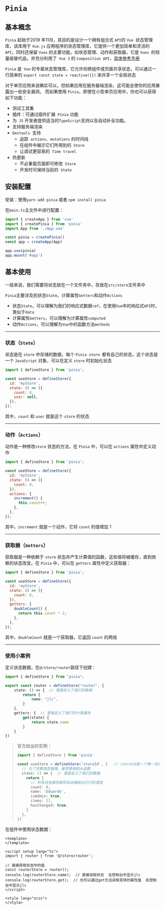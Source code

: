 # `Pinia`

## 基本概念

`Pinia` 起始于2019 年11月，其目的是设计一个拥有组合式 `API`的 `Vue `状态管理库，该库用于 `Vue.js` 应用程序的状态管理库，它提供一个更加简单和灵活的` API`，同时还保留 `Vuex` 的主要功能，如状态管理、动作和获取器，它是 `Vuex `的轻量级替代品，并充分利用了` Vue 3` 的 `Composition API`，[具体参考手册](https://pinia.vuejs.org/zh/cookbook/)

`Pinia` 是` Vue` 的专属状态管理库，它允许你跨组件或页面共享状态，可以通过一行简单的 `export const state = reactive({})` 来共享一个全局状态

对于单页应用来说确实可以，但如果应用在服务器端渲染，这可能会使你的应用暴露出一些安全漏洞。 而如果使用 `Pinia`，即使在小型单页应用中，你也可以获得如下功能：

- 测试工具集
- 插件：可通过插件扩展` Pinia` 功能
- 为` JS` 开发者提供适当的` TypeScript `支持以及自动补全功能。
- 支持服务端渲染
- `Devtools `支持
  - 追踪` actions`、`mutations` 的时间线
  - 在组件中展示它们所用到的` Store`
  - 让调试更容易的` Time travel`
- 热更新
  - 不必重载页面即可修改` Store`
  - 开发时可保持当前的` State`



## 安装配置

安装：使用`yarn add pinia` 或者 `npm install pinia`

在`main.ts`主文件中进行配置：

```ts
import { createApp } from 'vue'
import { createPinia } from 'pinia'
import App from './App.vue'

const pinia = createPinia()
const app = createApp(App)

app.use(pinia)
app.mount('#app')
```



## 基本使用

一般来说，我们需要将状态放在一个文件夹中，存放在`src/store`文件夹中

`Pinia`主要涉及到状态`State`、计算属性`Getters`和动作`Actions`

- 状态`State`，可以理解为我们的响应式数据`ref`，在使用`Vue`中的响应式`API`时，类似于`data`
- 计算属性`Getters`，可以理解为计算属性`computed`
- 动作`Actions`，可以理解为`Vue`中的函数方法`methods`

***

### 状态（`State`）

状态是在 `store` 中存储的数据，每个 `Pinia store `都有自己的状态，这个状态是一个 `JavaScript` 对象，可以在定义 `store` 时初始化状态

```js
import { defineStore } from 'pinia';

const useStore = defineStore({
  id: 'myStore',
  state: () => ({
    count: 0,
    user: null,
  }),
});
```

其中，`count` 和 `user` 就是这个 `store` 的状态

***

### 动作（`Actions`）

动作是一种修改`store` 状态的方法，在 `Pinia` 中，可以在 `actions` 属性中定义动作

```js
import { defineStore } from 'pinia';

const useStore = defineStore({
  id: 'myStore',
  state: () => ({
    count: 0,
  }),
  actions: {
    increment() {
      this.count++;
    },
  },
});
```

其中，`increment` 就是一个动作，它将 `count` 的值增加 1

***

### 获取器（`Getters`）

获取器是一种依赖于 `store` 状态并产生计算值的函数，这些值将被缓存，直到依赖的状态改变。在 `Pinia` 中，可以在 `getters` 属性中定义获取器：

```js
import { defineStore } from 'pinia';

const useStore = defineStore({
  id: 'myStore',
  state: () => ({
    count: 0,
  }),
  getters: {
    doubleCount() {
      return this.count * 2;
    },
  },
});
```

其中，`doubleCount` 就是一个获取器，它返回 `count` 的两倍

***

### 使用小案例

定义状态数据，在`@/store/router`路径下创建：

```ts
import { defineStore } from "pinia";

export const router = defineStore("router", {
    state: () => {  // 里面定义了我们的数据 
        return {
            name: "jlc",
        }
    },
    getters: {  // 里面定义了我们的计算属性
        get(state) {
            return state.name
        }
    }
})
```

> 官方给出的实例：
>
> ```ts
> import { defineStore } from 'pinia'
> 
> const useStore = defineStore('storeId', {   // storeId是一个唯一状态的ID，供pinia进行管理
>   // 为了完整类型推理，推荐使用箭头函数
>   state: () => {  // 里面定义了我们的数据 
>     return {
>       // 所有这些属性都将自动推断出它们的类型
>       count: 0,
>       name: 'Eduardo',
>       isAdmin: true,
>       items: [],
>       hasChanged: true,
>     }
>   },
> })
> ```

在组件中使用状态数据：

```vue
<template>
</template>

<script setup lang="ts">
import { router } from '@/store/router';

// 直接获取状态中的值
const routerStore = router();
console.log(routerStore.name);  // 直接读取状态  在控制台中显示jlc
console.log(routerStore.get);  // 也可以通过get方法读取具体的属性值  在控制台中显示jlc
</script>

<style lang="scss">
</style>
```



